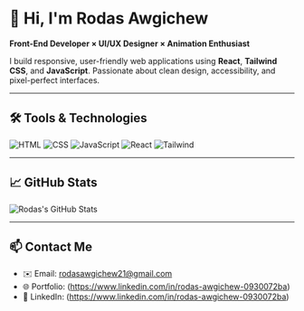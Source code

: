 # 👋 Hi, I'm Rodas Awgichew

**Front-End Developer × UI/UX Designer × Animation Enthusiast**

I build responsive, user-friendly web applications using **React**, **Tailwind CSS**, and **JavaScript**. Passionate about clean design, accessibility, and pixel-perfect interfaces.

---

## 🛠️ Tools & Technologies

![HTML](https://img.shields.io/badge/-HTML5-E34F26?style=flat&logo=html5)
![CSS](https://img.shields.io/badge/-CSS3-1572B6?style=flat&logo=css3)
![JavaScript](https://img.shields.io/badge/-JavaScript-F7DF1E?style=flat&logo=javascript)
![React](https://img.shields.io/badge/-React-61DAFB?style=flat&logo=react)
![Tailwind](https://img.shields.io/badge/-TailwindCSS-38B2AC?style=flat&logo=tailwind-css)

---

## 📈 GitHub Stats

![Rodas's GitHub Stats](https://github-readme-stats.vercel.app/api?username=rodas-awgichew&show_icons=true&theme=radical)

---

## 📫 Contact Me

- ✉️ Email: rodasawgichew21@gmail.com
- 🌐 Portfolio: (https://www.linkedin.com/in/rodas-awgichew-0930072ba)
- 💼 LinkedIn: (https://www.linkedin.com/in/rodas-awgichew-0930072ba)
